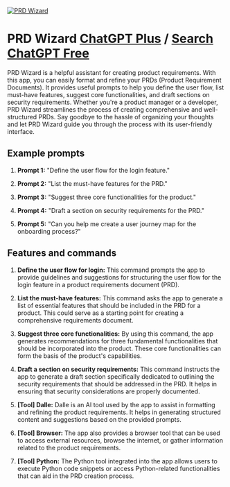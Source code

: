 
[![PRD Wizard](https://files.oaiusercontent.com/file-SDTpKKvlLDECVtS5FGZNl9ev?se=2123-10-17T02%3A52%3A08Z&sp=r&sv=2021-08-06&sr=b&rscc=max-age%3D31536000%2C%20immutable&rscd=attachment%3B%20filename%3D54e17dab-156a-4b07-a7d0-389d0ef1cc1c.png&sig=afB0tRcRLLI3bavAXcgYFiBuoR0AXjO7GH/Jm7sKHtI%3D)](https://chat.openai.com/g/g-IeICqfyTz-prd-wizard)

# PRD Wizard [ChatGPT Plus](https://chat.openai.com/g/g-IeICqfyTz-prd-wizard) / [Search ChatGPT Free](https://gptcall.net/index.html#/?search=PRD%20Wizard)

PRD Wizard is a helpful assistant for creating product requirements. With this app, you can easily format and refine your PRDs (Product Requirement Documents). It provides useful prompts to help you define the user flow, list must-have features, suggest core functionalities, and draft sections on security requirements. Whether you're a product manager or a developer, PRD Wizard streamlines the process of creating comprehensive and well-structured PRDs. Say goodbye to the hassle of organizing your thoughts and let PRD Wizard guide you through the process with its user-friendly interface.

## Example prompts

1. **Prompt 1:** "Define the user flow for the login feature."

2. **Prompt 2:** "List the must-have features for the PRD."

3. **Prompt 3:** "Suggest three core functionalities for the product."

4. **Prompt 4:** "Draft a section on security requirements for the PRD."

5. **Prompt 5:** "Can you help me create a user journey map for the onboarding process?"

## Features and commands

1. **Define the user flow for login:** This command prompts the app to provide guidelines and suggestions for structuring the user flow for the login feature in a product requirements document (PRD).

2. **List the must-have features:** This command asks the app to generate a list of essential features that should be included in the PRD for a product. This could serve as a starting point for creating a comprehensive requirements document.

3. **Suggest three core functionalities:** By using this command, the app generates recommendations for three fundamental functionalities that should be incorporated into the product. These core functionalities can form the basis of the product's capabilities.

4. **Draft a section on security requirements:** This command instructs the app to generate a draft section specifically dedicated to outlining the security requirements that should be addressed in the PRD. It helps in ensuring that security considerations are properly documented.

5. **[Tool] Dalle:** Dalle is an AI tool used by the app to assist in formatting and refining the product requirements. It helps in generating structured content and suggestions based on the provided prompts.

6. **[Tool] Browser:** The app also provides a browser tool that can be used to access external resources, browse the internet, or gather information related to the product requirements.

7. **[Tool] Python:** The Python tool integrated into the app allows users to execute Python code snippets or access Python-related functionalities that can aid in the PRD creation process.


